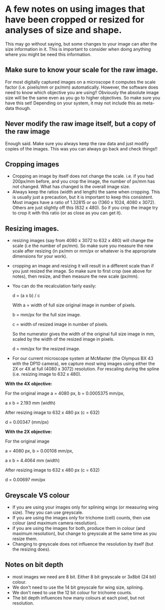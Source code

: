 # A few notes on using images that have been cropped or resized for analyses of size and shape.

This may go without saying, but some changes to your image can alter the size information in it. This is important to consider when doing anything where you might be need this information.

## Make sure to know your scale for the raw image.
For most digitally captured images on a microscope it computes the scale factor (i.e. pixels/mm or px/mm) automatically. However, the software does need to know which objective you are using!! Obviously the absolute image size will be the same even as you go to higher objectives. So make sure you have this set! Depending on your system, it may not include this as meta-data though. 

## **Never modify the raw image itself, but a copy of the raw image**
Enough said. Make sure you always keep the raw data and just modify copies of the images. This was you can always go back and check things!!

## Cropping images
- Cropping an image by itself does not change the scale. i.e. if you had 200px/mm before, and you crop the image, the number of px/mm has not changed. What has changed is the overall image size.
- Always keep the ratios (width and length) the same when cropping. This is usually just a precaution, but it is important to keep this consistent. Most images have a ratio of 1.32815 or so (1360 x 1024, 4080 x 3072). Others are just slightly off this (632 x 480). So if you crop the image try to crop it with this ratio (or as close as you can get it).

## Resizing images.
- resizing images (say from 4080 x 3072 to 632 x 480) will change the scale (i.e the number of px/mm). So make sure you measure the new scale after resizing (in px/mm or mm/px or whatever is the appropriate dimensions for your work). 
- cropping an image and resizing it will result in a different scale than if you just resized the image. So make sure to first crop (see above for notes), then resize, and then measure the new scale (px/mm). 
- You can do the recalculation fairly easily:

  d = (a x b) / c
  
  With
  a = width of full size original image in number of pixels.
  
  b = mm/px for the full size image.
  
  c = width of resized image in number of pixels.
  
  So the numerator gives the width of the original full size image in mm, scaled by the width of the resized image in pixels.
  
  d = mm/px for the resized image.
  
- For our current microscope system at McMaster (the Olympus BX 43 with the DP10 camera), we capture most wing images using either the 2X or 4X at full (4080 x 3072) resolution. For rescaling during the spline (i.e. resizing image to 632 x 480).

 **With the 4X objective:**
 
 For the original image
 a = 4080 px, b = 0.0005375 mm/px,
 
 a x b = 2.193 mm (width)

After resizing image to 632 x 480 px (c = 632)

d =  0.00347 (mm/px)

**With the 2X objective:**

 For the original image
 
 a = 4080 px, b = 0.00108 mm/px,
 
 a x b = 4.4064 mm (width)

After resizing image to 632 x 480 px (c = 632)

d =  0.00697 mm/px

## Greyscale VS colour
- If you are using your images only for splining wings (or measuring wing size). They you can use greyscale.
- If you are using the images only for trichome (cell) counts, then use colour (and maximum camera resolution). 
- if you are using the images for both, produce them in colour (and maximum resolution), but change to greyscale at the same time as you resize them.
- Changing to greyscale does not influence the resolution by itself (but the resizing does).

## Notes on bit depth
- most images we need are 8 bit. Either 8 bit greyscale or 3x8bit (24 bit) colour.
- We don't need to use the 14 bit greyscale for wing size, splining. 
- We don't need to use the 12 bit colour for trichome counts.
- The bit depth influences how many colours at each pixel, but not resolution.
